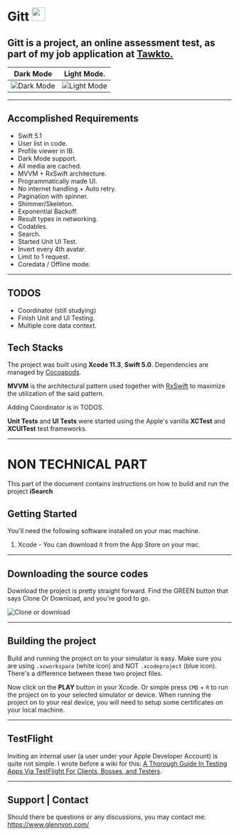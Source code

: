   



# Gitt <img src="https://i.imgur.com/LwN6axb.png" width="30" height="30">

  
****Gitt**** is a project, an online assessment test, as part of my job application at [Tawkto.](https://www.tawk.to/)
---


Dark Mode                  |  Light Mode.
:-------------------------:|:-------------------------:
![Dark Mode](https://media.giphy.com/media/Kxi7nVisCSGX6uw9m5/giphy.gif)  | ![Light Mode](https://media.giphy.com/media/lRjy0syqLX5OunG9nD/giphy.gif)

---
## Accomplished Requirements
- Swift 5.1
- User list in code.
- Profile viewer in IB.
- Dark Mode support.
- All media are cached.
- MVVM + RxSwift architecture.
- Programmatically made UI.
- No internet handling + Auto retry.
- Pagination with spinner.
- Shimmer/Skeleton.
- Exponential Backoff.
- Result types in networking.
- Codables.
- Search.
- Started Unit UI Test.
- Invert every 4th avatar.
- Limit to 1 request.
- Coredata / Offline mode.

---

## TODOS
- Coordinator (still studying)
- Finish Unit and UI Testing.
- Multiple core data context.

## Tech Stacks

The project was built using **Xcode 11.3**, **Swift 5.0**. 
Dependencies are managed by [Cocoapods](https://cocoapods.org/).

**MVVM** is the architectural pattern used together with [RxSwift](https://github.com/ReactiveX/RxSwift) to maximize the utilization of the said pattern.

Adding Coordinator is in TODOS.

**Unit Tests** and **UI Tests** were started using the Apple's vanilla **XCTest** and **XCUITest** test frameworks.

---
# NON TECHNICAL PART
This part of the document contains instructions on how to build and run the project **iSearch**

## Getting Started

You'll need the following software installed on your mac machine.

1. Xcode - You can download it from the App Store on your mac.

---

## Downloading the source codes

Download the project is pretty straight forward. Find the GREEN button that says Clone Or Download, and you're good to go.

![Clone or download](https://i.imgur.com/CZNfTCu.png)

---

## Building the project

Build and running the project on to your simulator is easy. Make sure you are using `.xcworkspace` (white icon) and NOT `.xcodeproject` (blue icon). 
There's a difference between these two project files.

Now click on the **PLAY** button in your Xcode. Or simple press `CMD` + `R` to run the project on to your selected simulator or device. When running the project on to your real device, you will need to setup some certificates on your local machine.

---

## TestFlight

Inviting an internal user (a user under your Apple Developer Account) is quite not simple. I wrote before a wiki for this:
[A Thorough Guide In Testing Apps Via TestFlight For Clients, Bosses, and Testers](https://github.com/glennposadas/TestFlight-Guide/wiki/A-Thorough-Guide-In-Testing-Apps-Via-TestFlight---For-Clients,-Bosses,-and-Testers).

---
## Support | Contact

Should there be questions or any discussions, you may contact me: https://www.glennvon.com/
